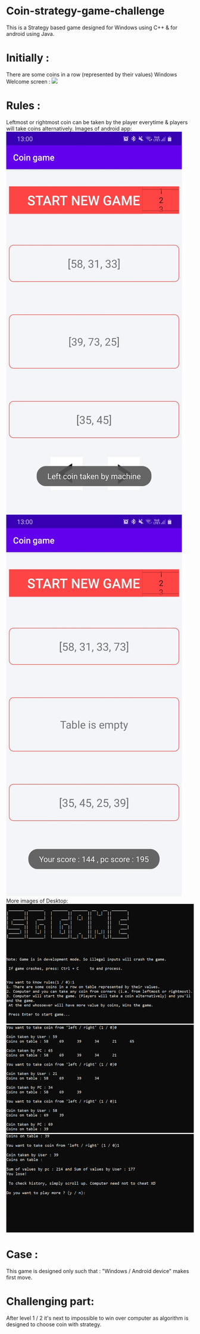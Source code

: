 # Coin-strategy-game-challenge

This is a Strategy based game designed for Windows using C++ & for android using Java.

# Initially :
There are some coins in a row (represented by their values)
Windows Welcome screen :
![](images/destopScreen1.PNG)
# Rules :
Leftmost or rightmost coin can be taken by the player everytime & players will take coins alternatively.
Images of android app:
![](images/androidScreen1.jfif)
![](images/androidScreen2.jfif)
More images of Desktop:
![](https://github.com/Shanugarg499/Coin-strategy-game-challenge/blob/main/images/desktopScreen1.PNG)
![](images/desktopScreen3.PNG)
![](images/desktopScreen4.PNG)
# Case :
This game is designed only such that : "Windows / Android device" makes first move.
# Challenging part:
After level 1 / 2 it's next to impossible to win over computer as algorithm is designed to choose coin with strategy.
